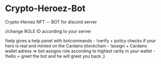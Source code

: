 # Crypto-Heroez-Bot
Crypto-Heroez NFT -- BOT for discord server 

//change ROLE ID according to your server 

!help gives a help panel with botcommands -
!verify + policy checks if your hero is real and minted on the Cardano blockchain -
!assign + Cardano wallet adress => bot assigns role according to highest rarity in your wallet -
!hello = greet the bot and he will greet you back ;)
